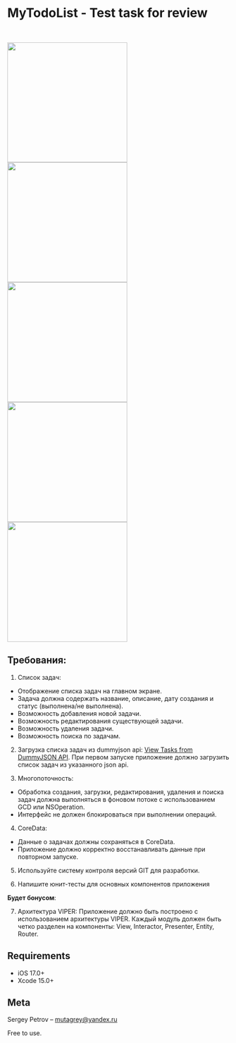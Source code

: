 # MyTodoList - Test task for review
<br />

<p align="row">
<img src= "https://github.com/Mutagrey/MyToDoList/blob/main/Screenshots/screen1.jpeg" width="272" >
<img src= "https://github.com/Mutagrey/MyToDoList/blob/main/Screenshots/screen2.jpeg" width="272" >
<img src= "https://github.com/Mutagrey/MyToDoList/blob/main/Screenshots/screen3.PNG" width="272" >
<img src= "https://github.com/Mutagrey/MyToDoList/blob/main/Screenshots/screen4.PNG" width="272" >
<img src= "https://github.com/Mutagrey/MyToDoList/blob/main/Screenshots/screen5.PNG" width="272" >
</p>

## Требования:
1. Список задач:
- Отображение списка задач на главном экране.
- Задача должна содержать название, описание, дату создания и статус (выполнена/не
выполнена).
- Возможность добавления новой задачи.
- Возможность редактирования существующей задачи.
- Возможность удаления задачи.
- Возможность поиска по задачам.

2. Загрузка списка задач из dummyjson api: [View Tasks from DummyJSON API](https://dummyjson.com/todos). При первом
запуске приложение должно загрузить список задач из указанного json api.

3. Многопоточность:
- Обработка создания, загрузки, редактирования, удаления и поиска задач должна
выполняться в фоновом потоке с использованием GCD или NSOperation.
- Интерфейс не должен блокироваться при выполнении операций.

4. CoreData:
- Данные о задачах должны сохраняться в CoreData.
- Приложение должно корректно восстанавливать данные при повторном запуске.

5. Используйте систему контроля версий GIT для разработки.

6. Напишите юнит-тесты для основных компонентов приложения

**Будет бонусом**:

7. Архитектура VIPER: Приложение должно быть построено с использованием
архитектуры VIPER. Каждый модуль должен быть четко разделен на компоненты: View,
Interactor, Presenter, Entity, Router.

## Requirements

- iOS 17.0+
- Xcode 15.0+

## Meta

Sergey Petrov  – mutagrey@yandex.ru

Free to use.
